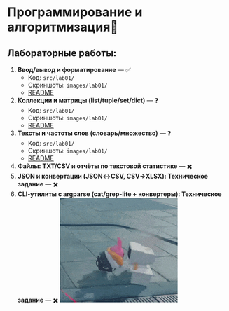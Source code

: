 # Программирование и алгоритмизация👾
## Лабораторные работы:
1. **Ввод/вывод и форматирование** — ✅
   - Код: `src/lab01/`
   - Скриншоты: `images/lab01/`
   - [README](src/lab02/README.md/) 
2. **Коллекции и матрицы (list/tuple/set/dict)** — ❓
   - Код: `src/lab01/`
   - Скриншоты: `images/lab01/`
   - [README](src/lab03/README.md/) 
3. **Тексты и частоты слов (словарь/множество)** — ❓
   - Код: `src/lab01/`
   - Скриншоты: `images/lab01/`
   - [README](src/lab01/README.md/) 
4. **Файлы: TXT/CSV и отчёты по текстовой статистике** — ✖️
5. **JSON и конвертации (JSON↔CSV, CSV→XLSX): Техническое задание** — ✖️
6. **CLI‑утилиты с argparse (cat/grep‑lite + конвертеры): Техническое задание** — ✖️
![Gif](for_readme/zzz.gif)
